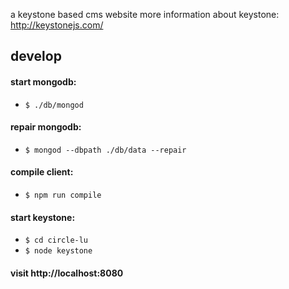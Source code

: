 a keystone based cms website
more information about keystone: http://keystonejs.com/

## develop
#### start mongodb:
- `$ ./db/mongod`

#### repair mongodb:
- `$ mongod --dbpath ./db/data --repair`

#### compile client:
- `$ npm run compile`

#### start keystone:
- `$ cd circle-lu`
- `$ node keystone`

#### visit http://localhost:8080
